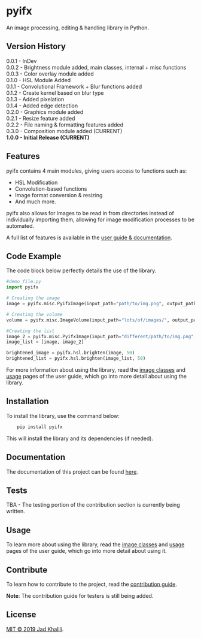 # pyifx
An image processing, editing &amp; handling library in Python.

## Version History 
0.0.1 - InDev <br />
0.0.2 - Brightness module added, main classes, internal + misc functions <br />
0.0.3 - Color overlay module added <br />
0.1.0 - HSL Module Added <br />
0.1.1 - Convolutional Framework + Blur functions added <br />
0.1.2 - Create kernel based on blur type <br />
0.1.3 - Added pixelation <br />
0.1.4 - Added edge detection <br />
0.2.0 - Graphics module added <br />
0.2.1 - Resize feature added <br />
0.2.2 - File naming & formatting features added <br />
0.3.0 - Composition module added (CURRENT)<br />
<b>1.0.0 - Initial Release (CURRENT)</b><br />

## Features
pyifx contains 4 main modules, giving users access to functions such as:
<ul>
	<li>HSL Modification</li>
	<li>Convolution-based functions</li>
	<li>Image format conversion & resizing</li>
	<li>And much more.</li>
</ul>

pyifx also allows for images to be read in from directories instead of individually importing them, allowing for image modification processes to be automated.

A full list of features is available in the [user guide & documentation](https://pyifx.readthedocs.io).

## Code Example
The code block below perfectly details the use of the library.

``` python
#demo_file.py
import pyifx

# Creating the image
image = pyifx.misc.PyifxImage(input_path="path/to/img.png", output_path="path/to/new_img.png")

# Creating the volume
volume = pyifx.misc.ImageVolume(input_path="lots/of/images/", output_path="lots/of/images/modified/", prefix="_")

#Creating the list
image_2 = pyifx.misc.PyifxImage(input_path="different/path/to/img.png", output_path="different/path/to/new_img.png")
image_list = [image, image_2]

brightened_image = pyifx.hsl.brighten(image, 50)
brightened_list = pyifx.hsl.brighten(image_list, 50)
```

For more information about using the library, read the [image classes](https://pyifx.readthedocs.io/en/latest/image_classes.html) and [usage](https://pyifx.readthedocs.io/en/latest/usage.html) pages of the user guide, which go into more detail about using the library.

## Installation

To install the library, use the command below:
```bash
	pip install pyifx
```

This will install the library and its dependencies (if needed).

## Documentation
The documentation of this project can be found [here](https://pyifx.readthedocs.io).


## Tests
TBA - The testing portion of the contribution section is currently being written.

## Usage
To learn more about using the library, read the [image classes](https://pyifx.readthedocs.io/en/latest/image_classes.html) and [usage](https://pyifx.readthedocs.io/en/latest/usage.html) pages of the user guide, which go into more detail about using it.

## Contribute
To learn how to contribute to the project, read the [contribution guide](https://pyifx.readthedocs.io/en/latest/contribution.html).

**Note**: The contribution guide for testers is still being added.

## License
[MIT © 2019 Jad Khalili](https://pyifx.readthedocs.io/en/latest/license.html).
